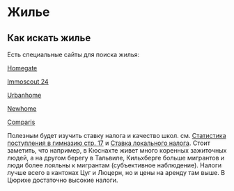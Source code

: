 # Жилье
## Как искать жилье
Есть специальные сайты для поиска жилья:

[Homegate](https://www.homegate.ch/en)

[Immoscout 24](https://www.immoscout24.ch)

[Urbanhome](https://www.urbanhome.ch)

[Newhome](https://www.newhome.ch)

[Comparis](https://en.comparis.ch/immobilien/default)

Полезным будет изучить ставку налога и качество школ. см. [Статистика поступления в гимназию стр. 17](https://pub.bista.zh.ch/media/1018/schulen_kt_zh_2017_18.pdf) и
[Ставка локального налога](https://q-images.nzz.ch/2019/01/23/M_Steuerfusse_2019-b0186f4fbd7d8e505b40a71218572852.png).
Стоит заметить, что например, в Кюснахте живет много коренных зажиточных людей, а на другом берегу в Тальвиле, Кильхберге больше мигрантов и люди более лояльны к мигрантам (субъективное наблюдение).
Налоги лучше всего в кантонах Цуг и Люцерн, но и цены на аренду там выше. В Цюрихе достаточно высокие налоги.
